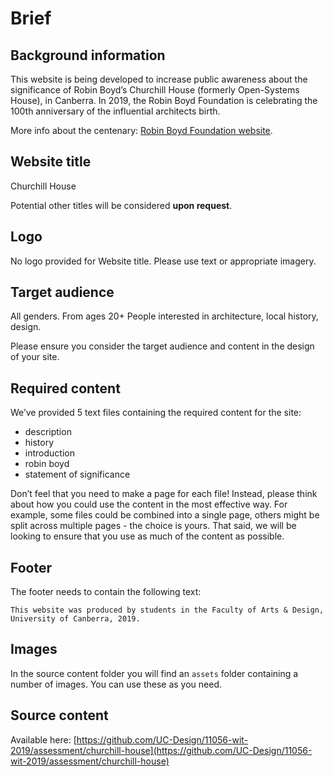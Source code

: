# Brief

## Background information
This website is being developed to increase public awareness about the significance of Robin Boyd’s Churchill House (formerly Open-Systems House), in Canberra. In 2019, the Robin Boyd Foundation is celebrating the 100th anniversary of the influential architects birth. 

More info about the centenary: [Robin Boyd Foundation website](https://robinboyd.org.au/centenary/).

## Website title

Churchill House 

Potential other titles will be considered **upon request**. 

## Logo
No logo provided for Website title. Please use text or appropriate imagery. 

## Target audience
All genders. From ages 20+ 
People interested in architecture, local history, design.

Please ensure you consider the target audience and content in the design of your site. 

## Required content

We’ve provided 5 text files containing the required content for the site:

* description
* history
* introduction
* robin boyd
* statement of significance

Don’t feel that you need to make a page for each file! Instead, please think about how you could use the content in the most effective way. For example, some files could be combined into a single page, others might be split across multiple pages - the choice is yours. That said, we will be looking to ensure that you use as much of the content as possible.

## Footer
The footer needs to contain the following text:

```This website was produced by students in the Faculty of Arts & Design, University of Canberra, 2019. ```


## Images
In the source content folder you will find an `assets` folder containing a number of images. You can use these as you need. 

## Source content
Available here: [https://github.com/UC-Design/11056-wit-2019/assessment/churchill-house](https://github.com/UC-Design/11056-wit-2019/assessment/churchill-house) 